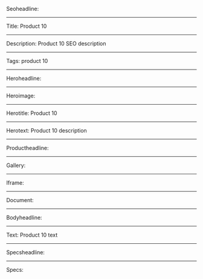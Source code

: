 Seoheadline:

----

Title: Product 10

----

Description: Product 10 SEO description

----

Tags: product 10

----

Heroheadline:

----

Heroimage:

----

Herotitle: Product 10

----

Herotext: Product 10 description

----

Productheadline:

----

Gallery:

----

Iframe:

----

Document:

----

Bodyheadline:

----

Text: Product 10 text

----

Specsheadline:

----

Specs:
